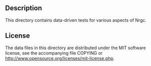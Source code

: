 Description
------------

This directory contains data-driven tests for various aspects of Nrgc.

License
--------

The data files in this directory are distributed under the MIT software
license, see the accompanying file COPYING or
http://www.opensource.org/licenses/mit-license.php.

